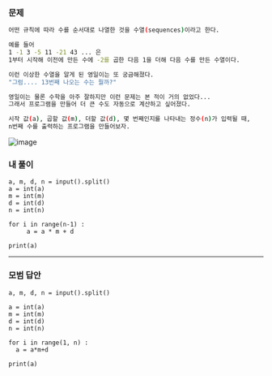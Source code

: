 ### 문제 
```sh
어떤 규칙에 따라 수를 순서대로 나열한 것을 수열(sequences)이라고 한다.

예를 들어
1 -1 3 -5 11 -21 43 ... 은
1부터 시작해 이전에 만든 수에 -2를 곱한 다음 1을 더해 다음 수를 만든 수열이다.

이런 이상한 수열을 알게 된 영일이는 또 궁금해졌다.
"그럼.... 13번째 나오는 수는 뭘까?"

영일이는 물론 수학을 아주 잘하지만 이런 문제는 본 적이 거의 없었다...
그래서 프로그램을 만들어 더 큰 수도 자동으로 계산하고 싶어졌다.

시작 값(a), 곱할 값(m), 더할 값(d), 몇 번째인지를 나타내는 정수(n)가 입력될 때,
n번째 수를 출력하는 프로그램을 만들어보자.
```

![image](https://user-images.githubusercontent.com/58898466/149468110-07c2485a-4b72-4db4-be7b-dd364ced6148.png)


### 내 풀이
~~~
a, m, d, n = input().split()
a = int(a)
m = int(m)
d = int(d)
n = int(n)

for i in range(n-1) :
     a = a * m + d
    
print(a)
~~~

***
### 모범 답안
~~~
a, m, d, n = input().split()

a = int(a)
m = int(m)
d = int(d)
n = int(n)

for i in range(1, n) :
  a = a*m+d

print(a)
~~~

